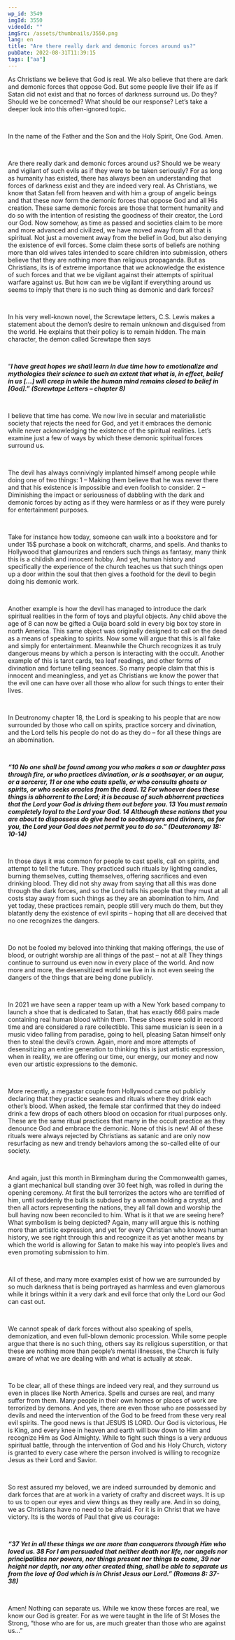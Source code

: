 ```yaml
---
wp_id: 3549
imgId: 3550
videoId: ""
imgSrc: /assets/thumbnails/3550.png
lang: en
title: "Are there really dark and demonic forces around us?"
pubDate: 2022-08-31T11:39:15
tags: ["aa"]
---
```


<!-- page: 6 -->

<p>As Christians we believe that God is real. We also believe that there are dark and demonic forces that oppose God. But some people live their life as if Satan did not exist and that no forces of darkness surround us. Do they? Should we be concerned? What should be our response? Let’s take a deeper look into this often-ignored topic.</p>
<p>&nbsp;</p>
<p>In the name of the Father and the Son and the Holy Spirit, One God. Amen.</p>
<p>&nbsp;</p>
<p>Are there really dark and demonic forces around us? Should we be weary and vigilant of such evils as if they were to be taken seriously? For as long as humanity has existed, there has always been an understanding that forces of darkness exist and they are indeed very real. As Christians, we know that Satan fell from heaven and with him a group of angelic beings and that these now form the demonic forces that oppose God and all His creation. These same demonic forces are those that torment humanity and do so with the intention of resisting the goodness of their creator, the Lord our God. Now somehow, as time as passed and societies claim to be more and more advanced and civilized, we have moved away from all that is spiritual. Not just a movement away from the belief in God, but also denying the existence of evil forces. Some claim these sorts of beliefs are nothing more than old wives tales intended to scare children into submission, others believe that they are nothing more than religious propaganda. But as Christians, its is of extreme importance that we acknowledge the existence of such forces and that we be vigilant against their attempts of spiritual warfare against us. But how can we be vigilant if everything around us seems to imply that there is no such thing as demonic and dark forces?</p>
<p>&nbsp;</p>
<p>In his very well-known novel, the Screwtape letters, C.S. Lewis makes a statement about the demon’s desire to remain unknown and disguised from the world. He explains that their policy is to remain hidden. The main character, the demon called Screwtape then says</p>
<p>&nbsp;</p>
<p>“<strong><em>I have great hopes we shall learn in due time how to emotionalize and mythologies their science to such an extent that what is, in effect, belief in us […] will creep in while the human mind remains closed to belief in [God].” (Screwtape Letters – chapter 8) </em></strong></p>
<p><strong><em> </em></strong></p>
<p>I believe that time has come. We now live in secular and materialistic society that rejects the need for God, and yet it embraces the demonic while never acknowledging the existence of the spiritual realities. Let’s examine just a few of ways by which these demonic spiritual forces surround us.</p>
<p>&nbsp;</p>
<p>The devil has always connivingly implanted himself among people while doing one of two things: 1 – Making them believe that he was never there and that his existence is impossible and even foolish to consider. 2 – Diminishing the impact or seriousness of dabbling with the dark and demonic forces by acting as if they were harmless or as if they were purely for entertainment purposes.</p>
<p>&nbsp;</p>
<p>Take for instance how today, someone can walk into a bookstore and for under 15$ purchase a book on witchcraft, charms, and spells. And thanks to Hollywood that glamourizes and renders such things as fantasy, many think this is a childish and innocent hobby. And yet, human history and specifically the experience of the church teaches us that such things open up a door within the soul that then gives a foothold for the devil to begin doing his demonic work.</p>
<p>&nbsp;</p>
<p>Another example is how the devil has managed to introduce the dark spiritual realities in the form of toys and playful objects. Any child above the age of 8 can now be gifted a Ouija board sold in every big box toy store in north America. This same object was originally designed to call on the dead as a means of speaking to spirits. Now some will argue that this is all fake and simply for entertainment. Meanwhile the Church recognizes it as truly dangerous means by which a person is interacting with the occult. Another example of this is tarot cards, tea leaf readings, and other forms of divination and fortune telling seances. So many people claim that this is innocent and meaningless, and yet as Christians we know the power that the evil one can have over all those who allow for such things to enter their lives.</p>
<p>&nbsp;</p>
<p>In Deutronomy chapter 18, the Lord is speaking to his people that are now surrounded by those who call on spirits, practice sorcery and divination, and the Lord tells his people do not do as they do – for all these things are an abomination.</p>
<p>&nbsp;</p>
<p><strong><em>“10 No one shall be found among you who makes a son or daughter pass through fire, or who practices divination, or is a soothsayer, or an augur, or a sorcerer, 11 or one who casts spells, or who consults ghosts or spirits, or who seeks oracles from the dead. 12 For whoever does these things is abhorrent to the Lord; it is because of such abhorrent practices that the Lord your God is driving them out before you. 13 You must remain completely loyal to the Lord your God. 14 Although these nations that you are about to dispossess do give heed to soothsayers and diviners, as for you, the Lord your God does not permit you to do so.” (Deuteronomy 18: 10-14) </em></strong></p>
<p>&nbsp;</p>
<p>In those days it was common for people to cast spells, call on spirits, and attempt to tell the future. They practiced such rituals by lighting candles, burning themselves, cutting themselves, offering sacrifices and even drinking blood. They did not shy away from saying that all this was done through the dark forces, and so the Lord tells his people that they must at all costs stay away from such things as they are an abomination to him. And yet today, these practices remain, people still very much do them, but they blatantly deny the existence of evil spirits – hoping that all are deceived that no one recognizes the dangers.</p>
<p>&nbsp;</p>
<p>Do not be fooled my beloved into thinking that making offerings, the use of blood, or outright worship are all things of the past – not at all! They things continue to surround us even now in every place of the world. And now more and more, the desensitized world we live in is not even seeing the dangers of the things that are being done publicly.</p>
<p>&nbsp;</p>
<p>In 2021 we have seen a rapper team up with a New York based company to launch a shoe that is dedicated to Satan, that has exactly 666 pairs made containing real human blood within them. These shoes were sold in record time and are considered a rare collectible. This same musician is seen in a music video falling from paradise, going to hell, pleasing Satan himself only then to steal the devil’s crown. Again, more and more attempts of desensitizing an entire generation to thinking this is just artistic expression, when in reality, we are offering our time, our energy, our money and now even our artistic expressions to the demonic.</p>
<p>&nbsp;</p>
<p>More recently, a megastar couple from Hollywood came out publicly declaring that they practice seances and rituals where they drink each other’s blood. When asked, the female star confirmed that they do indeed drink a few drops of each others blood on occasion for ritual purposes only. These are the same ritual practices that many in the occult practice as they denounce God and embrace the demonic. None of this is new! All of these rituals were always rejected by Christians as satanic and are only now resurfacing as new and trendy behaviors among the so-called elite of our society.</p>
<p>&nbsp;</p>
<p>And again, just this month in Birmingham during the Commonwealth games, a giant mechanical bull standing over 30 feet high, was rolled in during the opening ceremony. At first the bull terrorizes the actors who are terrified of him, until suddenly the bulls is subdued by a woman holding a crystal, and then all actors representing the nations, they all fall down and worship the bull having now been reconciled to him. What is it that we are seeing here? What symbolism is being depicted? Again, many will argue this is nothing more than artistic expression, and yet for every Christian who knows human history, we see right through this and recognize it as yet another means by which the world is allowing for Satan to make his way into people’s lives and even promoting submission to him.</p>
<p>&nbsp;</p>
<p>All of these, and many more examples exist of how we are surrounded by so much darkness that is being portrayed as harmless and even glamorous while it brings within it a very dark and evil force that only the Lord our God can cast out.</p>
<p>&nbsp;</p>
<p>We cannot speak of dark forces without also speaking of spells, demonization, and even full-blown demonic procession. While some people argue that there is no such thing, others say its religious superstition, or that these are nothing more than people’s mental illnesses, the Church is fully aware of what we are dealing with and what is actually at steak.</p>
<p>&nbsp;</p>
<p>To be clear, all of these things are indeed very real, and they surround us even in places like North America. Spells and curses are real, and many suffer from them. Many people in their own homes or places of work are terrorized by demons. And yes, there are even those who are possessed by devils and need the intervention of the God to be freed from these very real evil spirits. The good news is that JESUS IS LORD. Our God is victorious, He is King, and every knee in heaven and earth will bow down to Him and recognize Him as God Almighty. While to fight such things is a very arduous spiritual battle, through the intervention of God and his Holy Church, victory is granted to every case where the person involved is willing to recognize Jesus as their Lord and Savior.</p>
<p>&nbsp;</p>
<p>So rest assured my beloved, we are indeed surrounded by demonic and dark forces that are at work in a variety of crafty and discreet ways. It is up to us to open our eyes and view things as they really are. And in so doing, we as Christians have no need to be afraid. For it is in Christ that we have victory. Its is the words of Paul that give us courage:</p>
<p>&nbsp;</p>
<p><strong><em>“37 Yet in all these things we are more than conquerors through Him who loved us. 38 For I am persuaded that neither death nor life, nor angels nor principalities nor powers, nor things present nor things to come, 39 nor height nor depth, nor any other created thing, shall be able to separate us from the love of God which is in Christ Jesus our Lord.” (Romans 8: 37-38) </em></strong></p>
<p>&nbsp;</p>
<p>Amen! Nothing can separate us. While we know these forces are real, we know our God is greater. For as we were taught in the life of St Moses the Strong, “those who are for us, are much greater than those who are against us…”</p>
